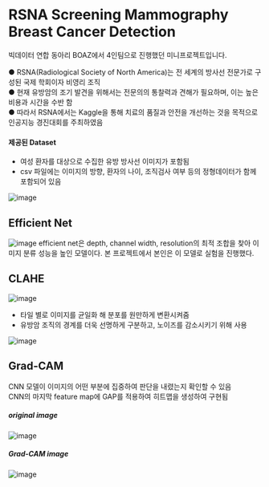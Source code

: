 # RSNA Screening Mammography Breast Cancer Detection

빅데이터 연합 동아리 BOAZ에서 4인팀으로 진행했던 미니프로젝트입니다.

● RSNA(Radiological Society of North America)는 전 세계의 방사선 전문가로 구성된 국제 학회이자 비영리 조직  
● 현재 유방암의 조기 발견을 위해서는 전문의의 통찰력과 견해가 필요하며, 이는 높은 비용과 시간을 수반 함  
● 따라서 RSNA에서는 Kaggle을 통해 치료의 품질과 안전을 개선하는 것을 목적으로 인공지능 경진대회를 주최하였음  

#### 제공된 Dataset
 - 여성 환자를 대상으로 수집한 유방 방사선 이미지가 포함됨
 - csv 파일에는 이미지의 방향, 환자의 나이, 조직검사 여부 등의 정형데이터가 함께 포함되어 있음
 
 ![image](https://user-images.githubusercontent.com/122766824/222948257-72d9581a-a917-475e-9d14-bd5567467a12.png)
 
 ## Efficient Net
 ![image](https://user-images.githubusercontent.com/122766824/222948383-beac399a-a202-4b5d-b5c3-c9c196fc07f2.png)
efficient net은 depth, channel width, resolution의 최적 조합을 찾아 이미지 분류 성능을 높인 모델이다.
본 프로젝트에서 본인은 이 모델로 실험을 진행했다.

## CLAHE
![image](https://user-images.githubusercontent.com/122766824/222948472-da7becf2-d118-4225-b05f-dad7c6ba5a50.png)

 - 타일 별로 이미지를 균일화 해 분포를 원만하게 변환시켜줌  
 - 유방암 조직의 경계를 더욱 선명하게 구분하고, 노이즈를 감소시키기 위해 사용  

![image](https://user-images.githubusercontent.com/122766824/222948496-fa89b911-c2ba-4c54-9d03-994c4b20ad1f.png)


## Grad-CAM
CNN 모델이 이미지의 어떤 부분에 집중하여 판단을 내렸는지 확인할 수 있음  
CNN의 마지막 feature map에 GAP를 적용하여 히트맵을 생성하여 구현됨

##### original image
![image](https://user-images.githubusercontent.com/122766824/222948551-92e2405b-c1b3-4340-888b-4e00f15cf5c3.png)

##### Grad-CAM image
![image](https://user-images.githubusercontent.com/122766824/222948554-ed6f37cc-9b60-4f72-b00c-3204415c6529.png)


